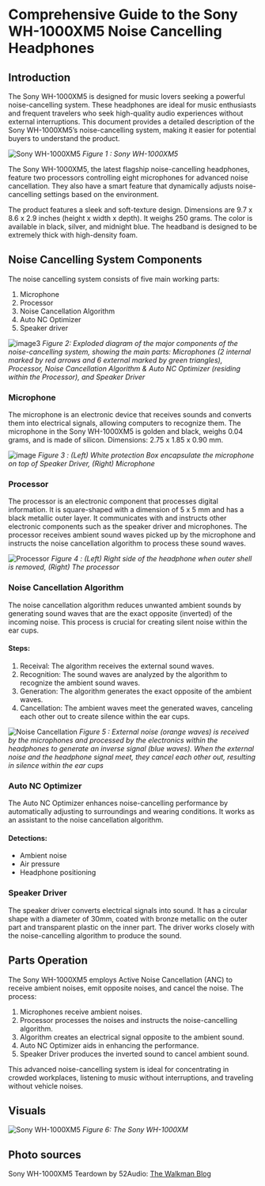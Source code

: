 # Comprehensive Guide to the Sony WH-1000XM5 Noise Cancelling Headphones

## Introduction

The Sony WH-1000XM5 is designed for music lovers seeking a powerful noise-cancelling system. These headphones are ideal for music enthusiasts and frequent travelers who seek high-quality audio experiences without external interruptions. This document provides a detailed description of the Sony WH-1000XM5’s noise-cancelling system, making it easier for potential buyers to understand the product.

![Sony WH-1000XM5](https://github.com/KokiYamanaka/kokiyamanaka.github.io/assets/107101940/5aad6149-3d4f-441e-b552-cc0d130778a3)
*Figure 1 : Sony WH-1000XM5*

The Sony WH-1000XM5, the latest flagship noise-cancelling headphones, feature two processors controlling eight microphones for advanced noise cancellation. They also have a smart feature that dynamically adjusts noise-cancelling settings based on the environment.

The product features a sleek and soft-texture design. Dimensions are 9.7 x 8.6 x 2.9 inches (height x width x depth). It weighs 250 grams. The color is available in black, silver, and midnight blue. The headband is designed to be extremely thick with high-density foam.

## Noise Cancelling System Components

The noise cancelling system consists of five main working parts:

1. Microphone
2. Processor
3. Noise Cancellation Algorithm
4. Auto NC Optimizer
5. Speaker driver 

![image3](https://github.com/KokiYamanaka/kokiyamanaka.github.io/assets/107101940/44f6f27f-7ae1-489f-912f-cffc2208d675)
*Figure 2: Exploded diagram of the major components of the noise-cancelling system, showing the main
parts: Microphones (2 internal marked by red arrows and 6 external marked by green triangles),
Processor, Noise Cancellation Algorithm & Auto NC Optimizer (residing within the Processor), and
Speaker Driver*

### Microphone

The microphone is an electronic device that receives sounds and converts them into electrical signals, allowing computers to recognize them. The microphone in the Sony WH-1000XM5 is golden and black, weighs 0.04 grams, and is made of silicon. Dimensions: 2.75 x 1.85 x 0.90 mm.

![image](https://github.com/KokiYamanaka/kokiyamanaka.github.io/assets/107101940/6100131d-c2e1-4230-9e6d-df434ccc2443)
*Figure 3 : (Left) White protection Box encapsulate the microphone on top of Speaker Driver, (Right) Microphone*

### Processor

The processor is an electronic component that processes digital information. It is square-shaped with a dimension of 5 x 5 mm and has a black metallic outer layer. It communicates with and instructs other electronic components such as the speaker driver and microphones. The processor receives ambient sound waves picked up by the microphone and instructs the noise cancellation algorithm to process these sound waves.

![Processor](https://github.com/KokiYamanaka/kokiyamanaka.github.io/assets/107101940/850b695d-1e05-4818-862f-cf40db7049d2)
*Figure 4 : (Left) Right side of the headphone when outer shell is removed, (Right) The processor*

### Noise Cancellation Algorithm

The noise cancellation algorithm reduces unwanted ambient sounds by generating sound waves that are the exact opposite (inverted) of the incoming noise. This process is crucial for creating silent noise within the ear cups.

#### Steps:

1. Receival: The algorithm receives the external sound waves.
2. Recognition: The sound waves are analyzed by the algorithm to recognize the ambient sound waves.
3. Generation: The algorithm generates the exact opposite of the ambient waves.
4. Cancellation: The ambient waves meet the generated waves, canceling each other out to create silence within the ear cups.

![Noise Cancellation](https://github.com/KokiYamanaka/kokiyamanaka.github.io/assets/107101940/1ed2a512-0c23-49d8-b9c3-ba67aa4c74bd)
*Figure 5 : External noise (orange waves) is received by the microphones and processed by the
electronics within the headphones to generate an inverse signal (blue waves). When the external noise
and the headphone signal meet, they cancel each other out, resulting in silence within the ear cups* 
### Auto NC Optimizer

The Auto NC Optimizer enhances noise-cancelling performance by automatically adjusting to surroundings and wearing conditions. It works as an assistant to the noise cancellation algorithm.

#### Detections:

- Ambient noise
- Air pressure
- Headphone positioning


### Speaker Driver

The speaker driver converts electrical signals into sound. It has a circular shape with a diameter of 30mm, coated with bronze metallic on the outer part and transparent plastic on the inner part. The driver works closely with the noise-cancelling algorithm to produce the sound.

## Parts Operation

The Sony WH-1000XM5 employs Active Noise Cancellation (ANC) to receive ambient noises, emit opposite noises, and cancel the noise. The process:

1. Microphones receive ambient noises.
2. Processor processes the noises and instructs the noise-cancelling algorithm.
3. Algorithm creates an electrical signal opposite to the ambient sound.
4. Auto NC Optimizer aids in enhancing the performance.
5. Speaker Driver produces the inverted sound to cancel ambient sound.

This advanced noise-cancelling system is ideal for concentrating in crowded workplaces, listening to music without interruptions, and traveling without vehicle noises.

## Visuals

![Sony WH-1000XM5](https://github.com/KokiYamanaka/kokiyamanaka.github.io/assets/107101940/43cecbed-e1b7-4984-9fca-8685f535f344)
*Figure 6: The Sony WH-1000XM*

## Photo sources
Sony WH-1000XM5 Teardown by 52Audio: [The Walkman Blog](https://thewalkmanblog.blogspot.com/2023/09/sony-wh-1000xm5-teardown-by-52audio.html)
